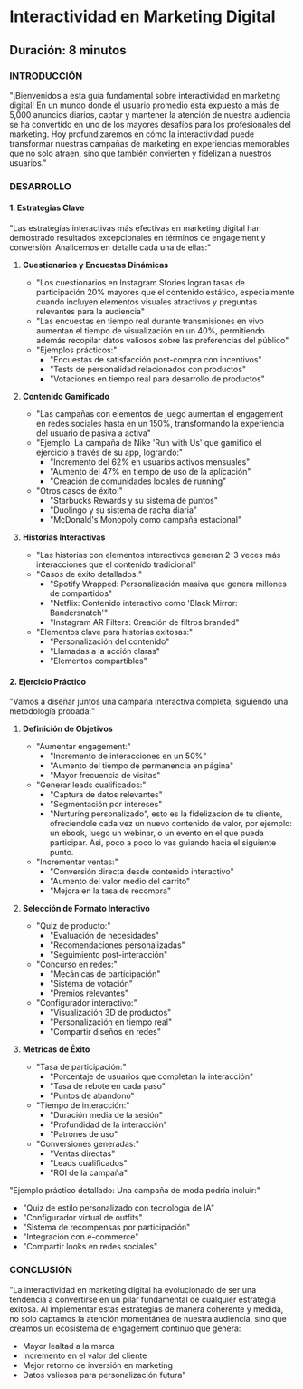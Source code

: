 # Interactividad en Marketing Digital

## Duración: 8 minutos

### INTRODUCCIÓN

"¡Bienvenidos a esta guía fundamental sobre interactividad en marketing digital! En un mundo donde el usuario promedio está expuesto a más de 5,000 anuncios diarios, captar y mantener la atención de nuestra audiencia se ha convertido en uno de los mayores desafíos para los profesionales del marketing. Hoy profundizaremos en cómo la interactividad puede transformar nuestras campañas de marketing en experiencias memorables que no solo atraen, sino que también convierten y fidelizan a nuestros usuarios."

### DESARROLLO

#### 1. Estrategias Clave

"Las estrategias interactivas más efectivas en marketing digital han demostrado resultados excepcionales en términos de engagement y conversión. Analicemos en detalle cada una de ellas:"

1. **Cuestionarios y Encuestas Dinámicas**
   - "Los cuestionarios en Instagram Stories logran tasas de participación 20% mayores que el contenido estático, especialmente cuando incluyen elementos visuales atractivos y preguntas relevantes para la audiencia"
   - "Las encuestas en tiempo real durante transmisiones en vivo aumentan el tiempo de visualización en un 40%, permitiendo además recopilar datos valiosos sobre las preferencias del público"
   - "Ejemplos prácticos:"
     * "Encuestas de satisfacción post-compra con incentivos"
     * "Tests de personalidad relacionados con productos"
     * "Votaciones en tiempo real para desarrollo de productos"

2. **Contenido Gamificado**
   - "Las campañas con elementos de juego aumentan el engagement en redes sociales hasta en un 150%, transformando la experiencia del usuario de pasiva a activa"
   - "Ejemplo: La campaña de Nike 'Run with Us' que gamificó el ejercicio a través de su app, logrando:"
     * "Incremento del 62% en usuarios activos mensuales"
     * "Aumento del 47% en tiempo de uso de la aplicación"
     * "Creación de comunidades locales de running"
   - "Otros casos de éxito:"
     * "Starbucks Rewards y su sistema de puntos"
     * "Duolingo y su sistema de racha diaria"
     * "McDonald's Monopoly como campaña estacional"

3. **Historias Interactivas**
   - "Las historias con elementos interactivos generan 2-3 veces más interacciones que el contenido tradicional"
   - "Casos de éxito detallados:"
     * "Spotify Wrapped: Personalización masiva que genera millones de compartidos"
     * "Netflix: Contenido interactivo como 'Black Mirror: Bandersnatch'"
     * "Instagram AR Filters: Creación de filtros branded"
   - "Elementos clave para historias exitosas:"
     * "Personalización del contenido"
     * "Llamadas a la acción claras"
     * "Elementos compartibles"

#### 2. Ejercicio Práctico

"Vamos a diseñar juntos una campaña interactiva completa, siguiendo una metodología probada:"

1. **Definición de Objetivos**
   - "Aumentar engagement:"
     * "Incremento de interacciones en un 50%"
     * "Aumento del tiempo de permanencia en página"
     * "Mayor frecuencia de visitas"
   - "Generar leads cualificados:"
     * "Captura de datos relevantes"
     * "Segmentación por intereses"
     * "Nurturing personalizado", esto es la fidelizacion de tu cliente, ofreciendole cada vez un nuevo contenido de valor, por ejemplo: un ebook, luego un webinar, o un evento en el que pueda participar. Asi, poco a poco lo vas guiando hacia el siguiente punto.
   - "Incrementar ventas:"
     * "Conversión directa desde contenido interactivo"
     * "Aumento del valor medio del carrito"
     * "Mejora en la tasa de recompra"

2. **Selección de Formato Interactivo**
   - "Quiz de producto:"
     * "Evaluación de necesidades"
     * "Recomendaciones personalizadas"
     * "Seguimiento post-interacción"
   - "Concurso en redes:"
     * "Mecánicas de participación"
     * "Sistema de votación"
     * "Premios relevantes"
   - "Configurador interactivo:"
     * "Visualización 3D de productos"
     * "Personalización en tiempo real"
     * "Compartir diseños en redes"

3. **Métricas de Éxito**
   - "Tasa de participación:"
     * "Porcentaje de usuarios que completan la interacción"
     * "Tasa de rebote en cada paso"
     * "Puntos de abandono"
   - "Tiempo de interacción:"
     * "Duración media de la sesión"
     * "Profundidad de la interacción"
     * "Patrones de uso"
   - "Conversiones generadas:"
     * "Ventas directas"
     * "Leads cualificados"
     * "ROI de la campaña"

"Ejemplo práctico detallado: Una campaña de moda podría incluir:"
- "Quiz de estilo personalizado con tecnología de IA"
- "Configurador virtual de outfits"
- "Sistema de recompensas por participación"
- "Integración con e-commerce"
- "Compartir looks en redes sociales"

### CONCLUSIÓN

"La interactividad en marketing digital ha evolucionado de ser una tendencia a convertirse en un pilar fundamental de cualquier estrategia exitosa. Al implementar estas estrategias de manera coherente y medida, no solo captamos la atención momentánea de nuestra audiencia, sino que creamos un ecosistema de engagement continuo que genera:
- Mayor lealtad a la marca
- Incremento en el valor del cliente
- Mejor retorno de inversión en marketing
- Datos valiosos para personalización futura"
